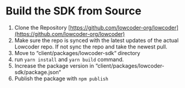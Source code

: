 # Build the SDK from Source

1. Clone the Repository [https://github.com/lowcoder-org/lowcoder](https://github.com/lowcoder-org/lowcoder)
2. Make sure the repo is synced with the latest updates of the actual Lowcoder repo. If not sync the repo and take the newest pull.
3. Move to “client/packages/lowcoder-sdk“ directory&#x20;
4. run `yarn install` and `yarn build` command.
5. Increase the package version in “client/packages/lowcoder-sdk/package.json“
6. Publish the package with `npm publish`

